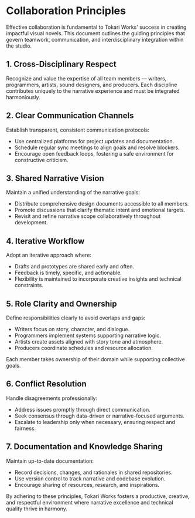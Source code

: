# Collaboration Principles

Effective collaboration is fundamental to Tokari Works' success in creating impactful visual novels. This document outlines the guiding principles that govern teamwork, communication, and interdisciplinary integration within the studio.

## 1. Cross-Disciplinary Respect

Recognize and value the expertise of all team members — writers, programmers, artists, sound designers, and producers. Each discipline contributes uniquely to the narrative experience and must be integrated harmoniously.

## 2. Clear Communication Channels

Establish transparent, consistent communication protocols:

- Use centralized platforms for project updates and documentation.
- Schedule regular sync meetings to align goals and resolve blockers.
- Encourage open feedback loops, fostering a safe environment for constructive criticism.

## 3. Shared Narrative Vision

Maintain a unified understanding of the narrative goals:

- Distribute comprehensive design documents accessible to all members.
- Promote discussions that clarify thematic intent and emotional targets.
- Revisit and refine narrative scope collaboratively throughout development.

## 4. Iterative Workflow

Adopt an iterative approach where:

- Drafts and prototypes are shared early and often.
- Feedback is timely, specific, and actionable.
- Flexibility is maintained to incorporate creative insights and technical constraints.

## 5. Role Clarity and Ownership

Define responsibilities clearly to avoid overlaps and gaps:

- Writers focus on story, character, and dialogue.
- Programmers implement systems supporting narrative logic.
- Artists create assets aligned with story tone and atmosphere.
- Producers coordinate schedules and resource allocation.

Each member takes ownership of their domain while supporting collective goals.

## 6. Conflict Resolution

Handle disagreements professionally:

- Address issues promptly through direct communication.
- Seek consensus through data-driven or narrative-focused arguments.
- Escalate to leadership only when necessary, ensuring respect and fairness.

## 7. Documentation and Knowledge Sharing

Maintain up-to-date documentation:

- Record decisions, changes, and rationales in shared repositories.
- Use version control to track narrative and codebase evolution.
- Encourage sharing of resources, research, and inspirations.

By adhering to these principles, Tokari Works fosters a productive, creative, and respectful environment where narrative excellence and technical quality thrive in harmony.
